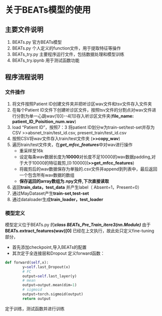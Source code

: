 # 关于BEATs模型的使用
## 主要文件说明
1. BEATs.py 官方BEATs模型
2. BEATs.py 个人定义的function文件，用于提取特征等操作
3. BEATs_try.py 主要程序运行文件，包括数据处理和模型训练
4. BEATs_try.ipynb 用于测试函数功能

## 程序流程说明
### 文件操作
1. 将文件按照Patient ID创建文件夹并把听诊区wav文件和tsv文件存入文件夹
2. 在每个Patient ID文件下创建听诊区文件，按照tsv文件的分割点对wav文件进行分割为单一心跳wav(1[0]--4[1])存入听诊区文件夹(**file_name: patient_ID_Poisition_num.wav**)
3. load “Patient ID”，按照7：3 将patient ID划分w为train-set/test-set并存为CSV >>absnet_train/test_id.csv, present_train/test_id.csv
4. 按照CSV将wav文件存入train/test文件夹 (**>>copy_wav**)
5. 遍历train/test文件夹，在***get_mfcc_features***中对wav进行操作
    - 重采样至16k
    - 设定每条wav数据长度为**10000**对长度不足10000的wav数据padding,对于大于10000的特征裁剪,\[0:10000\](**>>get_mfcc_features**)
    - 将裁剪后的wav数据保存为单独的.csv文件并append到列表中，最后返回一个包含所有wav数据的数组
    - **保存返回的array数组为.npy文件,下次直接读取**
6. 返回**train_data，test_data**  并产生label（ Absent=1，Present=0）
7. 通过MayDataset产生**train-set,test-set**
8. 通过dataloader生成**train_loader，test_loader**
### 模型定义
模型定义位于BEATs.py 的***class BEATs_Pre_Train_itere3(nn.Module)***
由于 **BEATs\.extract\_features\(wav\)\[0\]** 已经在上文执行，故此处只定义fine-tuning部分，
- 首先添加checkpoint,导入BEATs的配置
- 其次定于全连接层和Dropout
定义forward函数：

```python
def forward(self,x):
        y=self.last_Dropout(x)
        # FC
        output=self.last_layer(y)
        # mean
        output=output.mean(dim=1)
        # sigmoid
        output=torch.sigmoid(output)
        return output
```
定于训练，测试函数并进行训练



